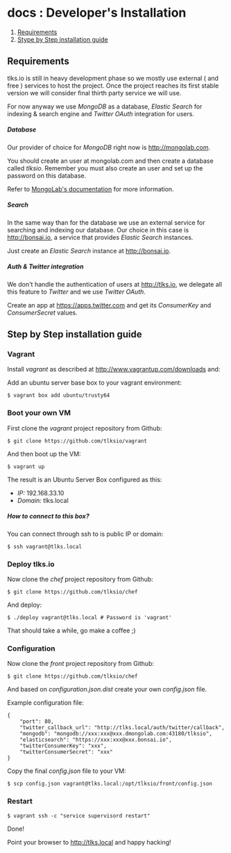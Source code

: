 # docs : Developer's Installation

1. [Requirements](devinstall.md#requirements)
2. [Stype by Step installation guide](devinstall.md#step-by-step-installation-guide)

## Requirements

tlks.io is still in heavy development phase so we mostly use external ( and free ) services to host the project. Once the project reaches its first stable version we will consider final thirth party service we will use.

For now anyway we use *MongoDB* as a database, *Elastic Search* for indexing & search engine and *Twitter OAuth* integration for users.

##### Database

Our provider of choice for *MongoDB* right now is http://mongolab.com.

You should create an user at mongolab.com and then create a database called *tlksio*.
Remember you must also create an user and set up the password on this database.

Refer to [MongoLab's documentation](http://docs.mongolab.com/) for more information.

##### Search

In the same way than for the database we use an external service for searching and indexing our database. Our choice in this case is http://bonsai.io, a service that provides *Elastic Search* instances.

Just create an *Elastic Search* instance at http://bonsai.io.

##### Auth & Twitter integration

We don't handle the authentication of users at http://tlks.io, we delegate all this feature to *Twitter* and we use *Twitter OAuth*.

Create an app at https://apps.twitter.com and get its *ConsumerKey* and *ConsumerSecret* values.

## Step by Step installation guide


### Vagrant

Install *vagrant* as described at http://www.vagrantup.com/downloads and:

Add an ubuntu server base box to your vagrant environment:

```
$ vagrant box add ubuntu/trusty64
```

### Boot your own VM

First clone the *vagrant* project repository from Github:

```
$ git clone https://github.com/tlksio/vagrant
```

And then boot up the VM:

```
$ vagrant up
```

The result is an Ubuntu Server Box configured as this:

* *IP:* 192.168.33.10
* *Domain:* tlks.local

##### How to connect to this box?

You can connect through ssh to is public IP or domain:

```
$ ssh vagrant@tlks.local
```

### Deploy tlks.io

Now clone  the *chef* project repository from Github:

```
$ git clone https://github.com/tlksio/chef
```

And deploy:

```
$ ./deploy vagrant@tlks.local # Password is 'vagrant'
```

That should take a while, go make a coffee ;)

### Configuration

Now clone the *front* project repository from Github:

```
$ git clone https://github.com/tlksio/chef
```

And based on *configuration.json.dist* create your own *config.json* file.

Example configuration file:

```
{
    "port": 80,
    "twitter_callback_url": "http://tlks.local/auth/twitter/callback",
    "mongodb": "mongodb://xxx:xxx@xxx.dmongolab.com:43180/tlksio",
    "elasticsearch": "https://xxx:xxx@xxx.bonsai.io",
    "twitterConsumerKey": "xxx",
    "twitterConsumerSecret": "xxx"
}
```

Copy the final *config.json* file to your VM:

```
$ scp config.json vagrant@tlks.local:/opt/tlksio/front/config.json
```

### Restart

```
$ vagrant ssh -c "service supervisord restart"
```


Done!

Point your browser to http://tlks.local and happy hacking!


